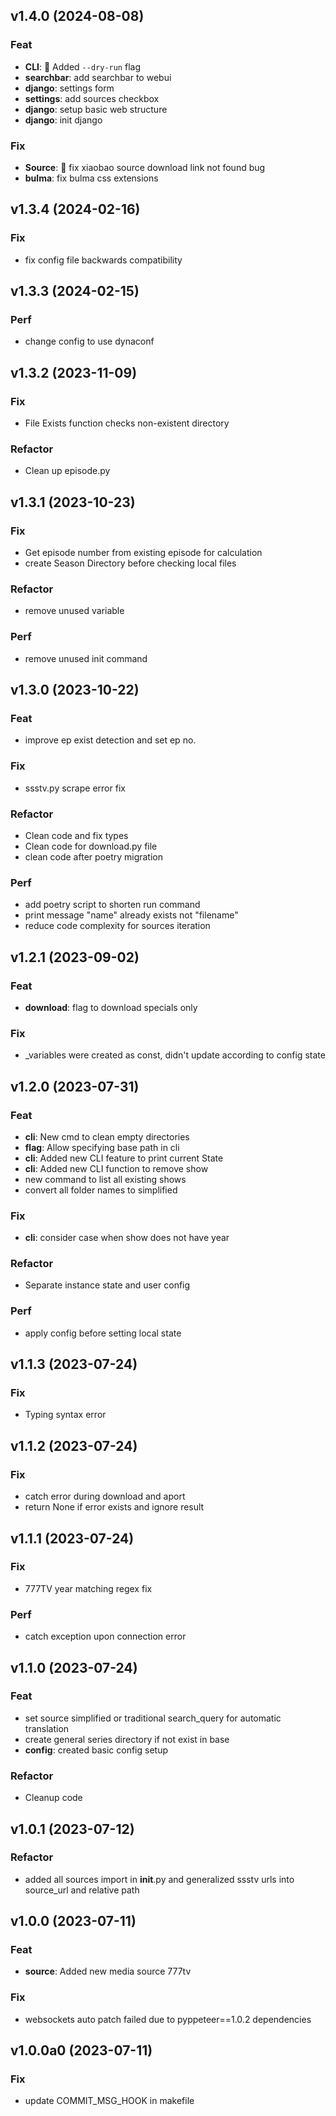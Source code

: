 ## v1.4.0 (2024-08-08)

### Feat

- **CLI**: :children_crossing: Added `--dry-run` flag
- **searchbar**: add searchbar to webui
- **django**: settings form
- **settings**: add sources checkbox
- **django**: setup basic web structure
- **django**: init django

### Fix

- **Source**: :bug: fix xiaobao source download link not found bug
- **bulma**: fix bulma css extensions

## v1.3.4 (2024-02-16)

### Fix

- fix config file backwards compatibility

## v1.3.3 (2024-02-15)

### Perf

- change config to use dynaconf

## v1.3.2 (2023-11-09)

### Fix

- File Exists function checks non-existent directory

### Refactor

- Clean up episode.py

## v1.3.1 (2023-10-23)

### Fix

- Get episode number from existing episode for calculation
- create Season Directory before checking local files

### Refactor

- remove unused variable

### Perf

- remove unused init command

## v1.3.0 (2023-10-22)

### Feat

- improve ep exist detection and set ep no.

### Fix

- ssstv.py scrape error fix

### Refactor

- Clean code and fix types
- Clean code for download.py file
- clean code after poetry migration

### Perf

- add poetry script to shorten run command
- print message "name" already exists not "filename"
- reduce code complexity for sources iteration

## v1.2.1 (2023-09-02)

### Feat

- **download**: flag to download specials only

### Fix

- _variables were created as const, didn't update according to config state

## v1.2.0 (2023-07-31)

### Feat

- **cli**: New cmd to clean empty directories
- **flag**: Allow specifying base path in cli
- **cli**: Added new CLI feature to print current State
- **cli**: Added new CLI function to remove show
- new command to list all existing shows
- convert all folder names to simplified

### Fix

- **cli**: consider case when show does not have year

### Refactor

- Separate instance state and user config

### Perf

- apply config before setting local state

## v1.1.3 (2023-07-24)

### Fix

- Typing syntax error

## v1.1.2 (2023-07-24)

### Fix

- catch error during download and aport
- return None if error exists and ignore result

## v1.1.1 (2023-07-24)

### Fix

- 777TV year matching regex fix

### Perf

- catch exception upon connection error

## v1.1.0 (2023-07-24)

### Feat

- set source simplified or traditional search_query for automatic translation
- create general series directory if not exist in base
- **config**: created basic config setup

### Refactor

- Cleanup code

## v1.0.1 (2023-07-12)

### Refactor

- added all sources import in __init__.py and generalized ssstv urls into source_url and relative path

## v1.0.0 (2023-07-11)

### Feat

- **source**: Added new media source 777tv

### Fix

- websockets auto patch failed due to pyppeteer==1.0.2 dependencies

## v1.0.0a0 (2023-07-11)

### Fix

- update COMMIT_MSG_HOOK in makefile
